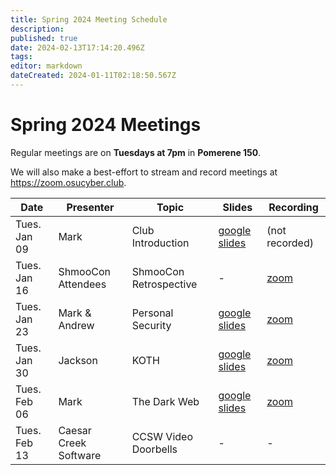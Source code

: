 ```yaml
---
title: Spring 2024 Meeting Schedule
description: 
published: true
date: 2024-02-13T17:14:20.496Z
tags: 
editor: markdown
dateCreated: 2024-01-11T02:18:50.567Z
---
```


# Spring 2024 Meetings

Regular meetings are on **Tuesdays at 7pm** in **Pomerene 150**.

We will also make a best-effort to stream and record meetings at https://zoom.osucyber.club.

| Date         | Presenter             | Topic                  | Slides                                                                                                                | Recording                                                                                                               |
| ------------ | --------------------- | ---------------------- | --------------------------------------------------------------------------------------------------------------------- | ----------------------------------------------------------------------------------------------------------------------- |
| Tues. Jan 09 | Mark                  | Club Introduction      | [google slides](https://docs.google.com/presentation/d/1Y6vyPuokHz5x_dWSKlCl-SdaJ_r9GcTWwcO1KljNVx4/edit?usp=sharing) | (not recorded)                                                                                                          |
| Tues. Jan 16 | ShmooCon Attendees    | ShmooCon Retrospective | -                                                                                                                     | [zoom](https://osu.zoom.us/rec/share/5UduM1QSqZQV20UlLTsp4Bqkf5ZLhTxV_IkuUC4HdVrZahxxqDZLQep5eu1cF7FX.Bf1UvqPdpNSd6XmJ) |
| Tues. Jan 23 | Mark & Andrew         | Personal Security      | [google slides](https://docs.google.com/presentation/d/10C7ewFvUhkQa7-m57Um9vmagytnMS7ZI7exh2kiRTh8/edit?usp=sharing) | [zoom](https://osu.zoom.us/rec/share/iQtM_-0svMcbdaqZA8rucLxFVwo0_OMXsfA7SybOjQIiER1pobA64RZ2fmzTbUDd.IvDw4zkmC-BPsm1e) |
| Tues. Jan 30 | Jackson               | KOTH                   | [google slides](https://docs.google.com/presentation/d/1MExFdHtU9nMB5NiHkFANY_fTcc-FUMLAiqgbAIZTJSU/edit?usp=sharing) | [zoom](https://osu.zoom.us/rec/share/qGR6AzujbraHfBTsOCPMTSxw5Ezu7Gf5sMoT3KCdYVYzgAvzgc27iDDfDCCb3HI6.suTMsFkjP0BCpolS) |
| Tues. Feb 06 | Mark                  | The Dark Web           | [google slides](https://docs.google.com/presentation/d/14WK1TYPoG26PuN9DeOd_4m_Fa3OmLKIlzv5ZbTVO6os/edit?usp=sharing) | [zoom](https://osu.zoom.us/rec/share/qrMLFlGICiDDD2IrlBsIGXsvuR47jqMUF_b08nsT0H7JElGBRw8p0gHLpXDJ-3I7.EPDZ28AGzH4-N7Mw) |
| Tues. Feb 13 | Caesar Creek Software | CCSW Video Doorbells   | -                                                                                                                     | -                                                                                                                       |
